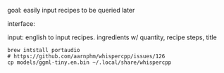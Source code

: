 goal: easily input recipes to be queried later

interface:

input: english to input recipes. ingredients w/ quantity, recipe steps, title

```
brew intstall portaudio
# https://github.com/aarnphm/whispercpp/issues/126
cp models/ggml-tiny.en.bin ~/.local/share/whispercpp
```


